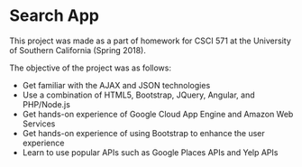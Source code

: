 # Search App

This project was made as a part of homework for CSCI 571 at the University of Southern California (Spring 2018).

The objective of the project was as follows:
* Get familiar with the AJAX and JSON technologies
* Use a combination of HTML5, Bootstrap, JQuery, Angular, and PHP/Node.js
* Get hands-on experience of Google Cloud App Engine and Amazon Web Services
* Get hands-on experience of using Bootstrap to enhance the user experience
* Learn to use popular APIs such as Google Places APIs and Yelp APIs
